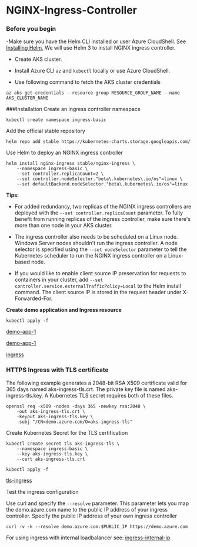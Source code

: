 # NGINX-Ingress-Controller

### Before you begin
-Make sure you have the Helm CLI installed or user Azure CloudShell. See [Installing Helm](https://helm.sh/docs/intro/install/),
We will use Helm 3 to install NGINX ingress controller.

- Create AKS cluster.

- Install Azure CLI `az` and `kubectl` locally or use Azure CloudShell.

- Use following command to fetch the AKS cluster credentials

``az aks get-credentials --resource-group RESOURCE_GROUP_NAME --name AKS_CLUSTER_NAME``

###Installation
Create an ingress controller namespace

`kubectl create namespace ingress-basic`

Add the official stable repository

`helm repo add stable https://kubernetes-charts.storage.googleapis.com/`

Use Helm to deploy an NGINX ingress controller

```
helm install nginx-ingress stable/nginx-ingress \
    --namespace ingress-basic \
    --set controller.replicaCount=2 \
    --set controller.nodeSelector."beta\.kubernetes\.io/os"=linux \
    --set defaultBackend.nodeSelector."beta\.kubernetes\.io/os"=linux
```
    
**Tips:**

- For added redundancy, two replicas of the NGINX ingress controllers are deployed with the `--set controller.replicaCount` parameter. 
To fully benefit from running replicas of the ingress controller, make sure there's more than one node in your AKS cluster.

- The ingress controller also needs to be scheduled on a Linux node. Windows Server nodes shouldn't run the ingress controller. 
A node selector is specified using the `--set nodeSelector` parameter to tell the Kubernetes scheduler to run the NGINX ingress controller on a Linux-based node.

- If you would like to enable client source IP preservation for requests to containers in your cluster, add `--set controller.service.externalTrafficPolicy=Local` to the Helm install command. 
The client source IP is stored in the request header under X-Forwarded-For.

**Create demo application and Ingress resource**

`kubectl apply -f`

[demo-app-1](aks-helloworld-one.yaml)

[demo-app-1](aks-helloworld-two.yaml)

[ingress](aks-helloworld-ingress.yaml)

### HTTPS Ingress with TLS certificate
The following example generates a 2048-bit RSA X509 certificate valid for 365 days named aks-ingress-tls.crt. 
The private key file is named aks-ingress-tls.key. A Kubernetes TLS secret requires both of these files.

```
openssl req -x509 -nodes -days 365 -newkey rsa:2048 \
    -out aks-ingress-tls.crt \
    -keyout aks-ingress-tls.key \
    -subj "/CN=demo.azure.com/O=aks-ingress-tls"
```

Create Kubernetes Secret for the TLS certification

```
kubectl create secret tls aks-ingress-tls \
    --namespace ingress-basic \
    --key aks-ingress-tls.key \
    --cert aks-ingress-tls.crt
```

`kubectl apply -f`

[tls-ingress](aks-helloworld-tls-ingress.yaml)

Test the ingress configuration

Use curl and specify the `--resolve` parameter. This parameter lets you map the demo.azure.com name to the public IP address of your ingress controller. 
Specify the public IP address of your own ingress controller

`curl -v -k --resolve demo.azure.com:$PUBLIC_IP https://demo.azure.com`

For using ingress with internal loadbalancer see: [ingress-internal-ip](https://docs.microsoft.com/en-us/azure/aks/ingress-internal-ip)